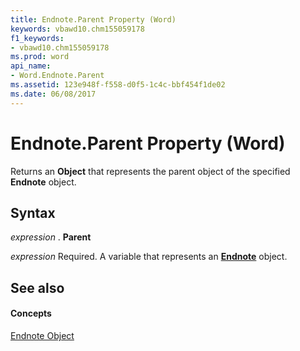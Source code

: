 ```yaml
---
title: Endnote.Parent Property (Word)
keywords: vbawd10.chm155059178
f1_keywords:
- vbawd10.chm155059178
ms.prod: word
api_name:
- Word.Endnote.Parent
ms.assetid: 123e948f-f558-d0f5-1c4c-bbf454f1de02
ms.date: 06/08/2017
---
```



# Endnote.Parent Property (Word)

Returns an  **Object** that represents the parent object of the specified **Endnote** object.


## Syntax

 _expression_ . **Parent**

 _expression_ Required. A variable that represents an **[Endnote](Word.Endnote.md)** object.


## See also


#### Concepts


[Endnote Object](Word.Endnote.md)

